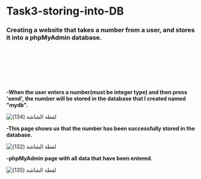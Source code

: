 # Task3-storing-into-DB
### Creating a website that takes a number from a user, and stores it into a phpMyAdmin database.
<pre>






</pre>
**-When the user enters a number(must be integer type) and then press 'send', the number will be stored in the database that I created named "mydb".**

![‏‏لقطة الشاشة (134)](https://user-images.githubusercontent.com/108306624/183549409-f0731666-fc05-4d44-a61b-5748020f71a7.png)




**-This page shows us that the number has been successfully stored in the database.**

![‏‏لقطة الشاشة (132)](https://user-images.githubusercontent.com/108306624/183549889-4aa2a05a-ceff-4952-bb00-bbd060c33a05.png)




**-phpMyAdmin page with all data that have been entered.**

![‏‏لقطة الشاشة (135)](https://user-images.githubusercontent.com/108306624/183550510-546af688-1afd-4e41-a07b-58ea8ff55c1f.png)



